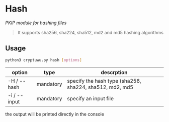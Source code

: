 # Hash
 _PKIP module for hashing files_

>It supports sha256, sha224, sha512, md2 and md5 hashing algorithms

##  Usage

```sh
python3 cryptuwu.py hash [options]
```

| option |type| descrption|
| -----|-| -----|
| -H / --hash | mandatory | specify the hash type (sha256, sha224, sha512, md2, md5 |
|-i / --input |mandatory | specify an input file|
the output will be printed directly in the console

